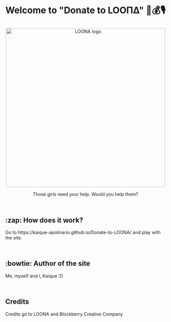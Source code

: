 # <p align="center">Welcome to "Donate to LOOΠΔ" :money_with_wings::moneybag:🎙</p>
<p align="center">
  <img src="https://i.redd.it/h22ofzp8c9571.png" width="500px" alt="LOONA logo">
  </p>
<p align="center">Those girls need your help. Would you help them?</p><br>
<h2>:zap: How does it work?</h2>
<p>Go to https://kaique-apolinario.github.io/Donate-to-LOONA/ and play with the site.</p>
<br>
<h2>:bowtie: Author of the site</h2>
<p>Me, myself and I, Kaique :D</p>
<br>
<h2>Credits</h2>
<p>Credits go to LOONA and Blockberry Creative Company
